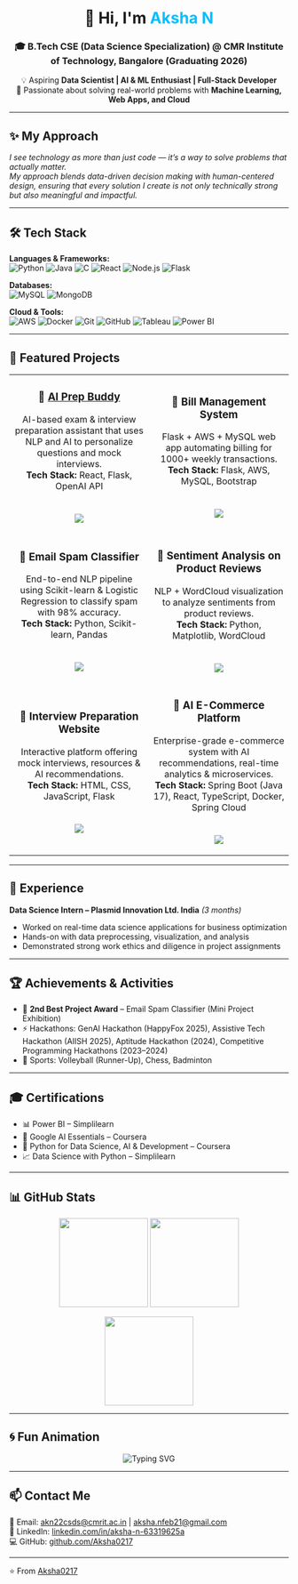 <!-- Animated Header -->
<h1 align="center">
  👋 Hi, I'm <span style="color:#00BFFF;">Aksha N</span>
</h1>

<h3 align="center">
  🎓 B.Tech CSE (Data Science Specialization) @ CMR Institute of Technology, Bangalore (Graduating 2026)
</h3>

<p align="center">
  💡 Aspiring <b>Data Scientist | AI & ML Enthusiast | Full-Stack Developer</b><br/>
  🚀 Passionate about solving real-world problems with <b>Machine Learning, Web Apps, and Cloud</b>
</p>

---

## ✨ My Approach  
_I see technology as more than just code — it’s a way to solve problems that actually matter._  
_My approach blends data-driven decision making with human-centered design, ensuring that every solution I create is not only technically strong but also meaningful and impactful._

---

## 🛠 Tech Stack  

**Languages & Frameworks:**  
![Python](https://img.shields.io/badge/Python-3776AB?style=for-the-badge&logo=python&logoColor=white)
![Java](https://img.shields.io/badge/Java-ED8B00?style=for-the-badge&logo=java&logoColor=white)
![C](https://img.shields.io/badge/C-00599C?style=for-the-badge&logo=c&logoColor=white)
![React](https://img.shields.io/badge/React-20232A?style=for-the-badge&logo=react&logoColor=61DAFB)
![Node.js](https://img.shields.io/badge/Node.js-43853D?style=for-the-badge&logo=node-dot-js&logoColor=white)
![Flask](https://img.shields.io/badge/Flask-000000?style=for-the-badge&logo=flask&logoColor=white)

**Databases:**  
![MySQL](https://img.shields.io/badge/MySQL-005C84?style=for-the-badge&logo=mysql&logoColor=white)
![MongoDB](https://img.shields.io/badge/MongoDB-4EA94B?style=for-the-badge&logo=mongodb&logoColor=white)

**Cloud & Tools:**  
![AWS](https://img.shields.io/badge/AWS-232F3E?style=for-the-badge&logo=amazon-aws&logoColor=white)
![Docker](https://img.shields.io/badge/Docker-2496ED?style=for-the-badge&logo=docker&logoColor=white)
![Git](https://img.shields.io/badge/Git-F05032?style=for-the-badge&logo=git&logoColor=white)
![GitHub](https://img.shields.io/badge/GitHub-100000?style=for-the-badge&logo=github&logoColor=white)
![Tableau](https://img.shields.io/badge/Tableau-E97627?style=for-the-badge&logo=tableau&logoColor=white)
![Power BI](https://img.shields.io/badge/Power%20BI-F2C811?style=for-the-badge&logo=power-bi&logoColor=black)

---

## 🚀 Featured Projects  

<div align="center">

<table>
<tr>
<td width="50%" align="center">
  
### 🧠 [AI Prep Buddy](https://ai-prep-buddy-an.netlify.app/)
AI-based exam & interview preparation assistant that uses NLP and AI to personalize questions and mock interviews.  
<b>Tech Stack:</b> React, Flask, OpenAI API  
<br><br>
<img src="https://img.shields.io/badge/AI%20Prep%20Buddy-00C4CC?style=for-the-badge&logo=react&logoColor=white"/>

</td>
<td width="50%" align="center">

### 💸 Bill Management System  
Flask + AWS + MySQL web app automating billing for 1000+ weekly transactions.  
<b>Tech Stack:</b> Flask, AWS, MySQL, Bootstrap  
<br><br>
<img src="https://img.shields.io/badge/Bill%20Manager-0078D7?style=for-the-badge&logo=flask&logoColor=white"/>

</td>
</tr>

<tr>
<td width="50%" align="center">

### 🧬 Email Spam Classifier  
End-to-end NLP pipeline using Scikit-learn & Logistic Regression to classify spam with 98% accuracy.  
<b>Tech Stack:</b> Python, Scikit-learn, Pandas  
<br><br>
<img src="https://img.shields.io/badge/Spam%20Classifier-FF6F00?style=for-the-badge&logo=python&logoColor=white"/>

</td>
<td width="50%" align="center">

### 💬 Sentiment Analysis on Product Reviews  
NLP + WordCloud visualization to analyze sentiments from product reviews.  
<b>Tech Stack:</b> Python, Matplotlib, WordCloud  
<br><br>
<img src="https://img.shields.io/badge/Sentiment%20Analysis-FFD700?style=for-the-badge&logo=python&logoColor=black"/>

</td>
</tr>

<tr>
<td width="50%" align="center">

### 🎯 Interview Preparation Website  
Interactive platform offering mock interviews, resources & AI recommendations.  
<b>Tech Stack:</b> HTML, CSS, JavaScript, Flask  
<br><br>
<img src="https://img.shields.io/badge/Interview%20Website-FF69B4?style=for-the-badge&logo=html5&logoColor=white"/>

</td>
<td width="50%" align="center">

### 🛒 AI E-Commerce Platform  
Enterprise-grade e-commerce system with AI recommendations, real-time analytics & microservices.  
<b>Tech Stack:</b> Spring Boot (Java 17), React, TypeScript, Docker, Spring Cloud  
<br><br>
<img src="https://img.shields.io/badge/AI%20E--Commerce%20Platform-4C1?style=for-the-badge&logo=springboot&logoColor=white"/>

</td>
</tr>
</table>

</div>

---

## 💼 Experience  

**Data Science Intern – Plasmid Innovation Ltd. India** _(3 months)_  
- Worked on real-time data science applications for business optimization  
- Hands-on with data preprocessing, visualization, and analysis  
- Demonstrated strong work ethics and diligence in project assignments  

---

## 🏆 Achievements & Activities  

- 🥈 **2nd Best Project Award** – Email Spam Classifier (Mini Project Exhibition)  
- ⚡ Hackathons: GenAI Hackathon (HappyFox 2025), Assistive Tech Hackathon (AIISH 2025), Aptitude Hackathon (2024), Competitive Programming Hackathons (2023–2024)  
- 🏐 Sports: Volleyball (Runner-Up), Chess, Badminton  

---

## 🎓 Certifications  

- 📊 Power BI – Simplilearn  
- 🤖 Google AI Essentials – Coursera  
- 🐍 Python for Data Science, AI & Development – Coursera  
- 📈 Data Science with Python – Simplilearn  

---

## 📊 GitHub Stats  

<p align="center">
  <img src="https://github-readme-stats.vercel.app/api?username=Aksha0217&show_icons=true&theme=tokyonight" height="160px"/>
  <img src="https://streak-stats.demolab.com?user=Aksha0217&theme=tokyonight" height="160px"/>
</p>

<p align="center">
  <img src="https://github-readme-stats.vercel.app/api/top-langs/?username=Aksha0217&layout=compact&theme=tokyonight" height="160px"/>
</p>

---

## 🌀 Fun Animation  

<p align="center">
  <img src="https://readme-typing-svg.demolab.com?font=Fira+Code&pause=1000&color=00FFFF&center=true&vCenter=true&width=500&lines=Turning+Data+into+Decisions...;Building+AI+that+Matters...;Crafting+Code+with+Purpose...;Always+Learning%2C+Always+Growing!" alt="Typing SVG" />
</p>

---

## 📫 Contact Me  

📧 Email: [akn22csds@cmrit.ac.in](mailto:akn22csds@cmrit.ac.in) | [aksha.nfeb21@gmail.com](mailto:aksha.nfeb21@gmail.com)  
🔗 LinkedIn: [linkedin.com/in/aksha-n-63319625a](https://www.linkedin.com/in/aksha-n-63319625a/)  
💻 GitHub: [github.com/Aksha0217](https://github.com/Aksha0217)  

---

⭐️ From [Aksha0217](https://github.com/Aksha0217)
